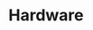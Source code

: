 ---
layout: tag-blog
title: Hardware
slug: Hardware
category: cs
menu: false
order: 5
header-img: "/img/db-logo.png"
---